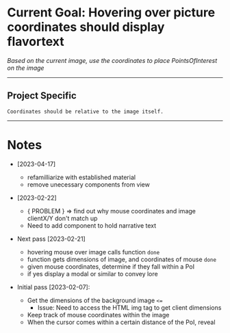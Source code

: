 # Current Goal: Hovering over picture coordinates should display flavortext

*Based on the current image, use the coordinates to place PointsOfInterest on the image*

---

## Project Specific

`Coordinates should be relative to the image itself.`

---

# Notes
- [2023-04-17]
    - refamilliarize with established material
    - remove unecessary components from view

- [2023-02-22]
    - { PROBLEM } => find out why mouse coordinates and image clientX/Y don't match up
    - Need to add component to hold narrative text


- Next pass [2023-02-21]
    - hovering mouse over image calls function `done`
    - function gets dimensions of image, and coordinates of mouse `done`
    - given mouse coordinates, determine if they fall within a PoI
    - if yes display a modal or similar to convey lore


- Initial pass [2023-02-07]:
    - Get the dimensions of the background image `<=`
        - Issue: Need to access the HTML img tag to get client dimensions
    - Keep track of mouse coordinates within the image
    - When the cursor comes within a certain distance of the PoI, reveal




